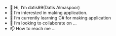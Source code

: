 - 👋 Hi, I’m datis99(Datis Almaspoor)
- 👀 I’m interested in making application.
- 🌱 I’m currently learning C# for making application
- 💞️ I’m looking to collaborate on ...
- 📫 How to reach me ...

<!---
datis99/datis99 is a ✨ special ✨ repository because its `README.md` (this file) appears on your GitHub profile.
You can click the Preview link to take a look at your changes.
--->
